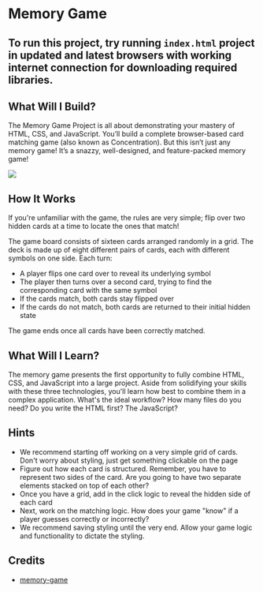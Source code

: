 # Memory Game

## To run this project, try running `index.html` project in updated and latest browsers with working internet connection for downloading required libraries.

## What Will I Build?
The Memory Game Project is all about demonstrating your mastery of HTML, CSS, and JavaScript. You’ll build a complete browser-based card matching game (also known as Concentration). But this isn’t just any memory game! It’s a snazzy, well-designed, and feature-packed memory game!

![](https://d17h27t6h515a5.cloudfront.net/topher/2017/February/589bb972_screen-shot-2017-02-07-at-3.03.15-pm/screen-shot-2017-02-07-at-3.03.15-pm.png)


## How It Works
If you're unfamiliar with the game, the rules are very simple; flip over two hidden cards at a time to locate the ones that match!

The game board consists of sixteen cards arranged randomly in a grid. The deck is made up of eight different pairs of cards, each with different symbols on one side. Each turn:

* A player flips one card over to reveal its underlying symbol
* The player then turns over a second card, trying to find the corresponding card with the same symbol
* If the cards match, both cards stay flipped over
* If the cards do not match, both cards are returned to their initial hidden state

The game ends once all cards have been correctly matched.


## What Will I Learn?
The memory game presents the first opportunity to fully combine HTML, CSS, and JavaScript into a large project. Aside from solidifying your skills with these three technologies, you'll learn how best to combine them in a complex application. What's the ideal workflow? How many files do you need? Do you write the HTML first? The JavaScript?

## Hints
* We recommend starting off working on a very simple grid of cards. Don't worry about styling, just get something clickable on the page
* Figure out how each card is structured. Remember, you have to represent two sides of the card. Are you going to have two separate elements stacked on top of each other?
* Once you have a grid, add in the click logic to reveal the hidden side of each card
* Next, work on the matching logic. How does your game "know" if a player guesses correctly or incorrectly?
* We recommend saving styling until the very end. Allow your game logic and functionality to dictate the styling.

## Credits
* [memory-game](https://github.com/PoBlue/memory-game)

